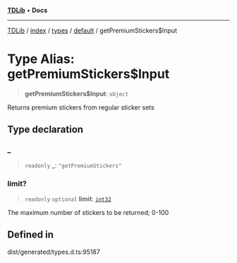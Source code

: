 [**TDLib**](../../../../../../README.md) • **Docs**

***

[TDLib](../../../../../../modules.md) / [index](../../../../../README.md) / [types](../../../README.md) / [default](../README.md) / getPremiumStickers$Input

# Type Alias: getPremiumStickers$Input

> **getPremiumStickers$Input**: `object`

Returns premium stickers from regular sticker sets

## Type declaration

### \_

> `readonly` **\_**: `"getPremiumStickers"`

### limit?

> `readonly` `optional` **limit**: [`int32`](int32.md)

The maximum number of stickers to be returned; 0-100

## Defined in

dist/generated/types.d.ts:95187
